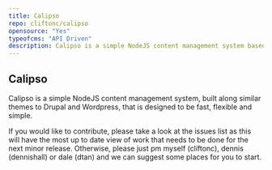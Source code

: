 ```yaml
---
title: Calipso
repo: cliftonc/calipso
opensource: "Yes"
typeofcms: "API Driven"
description: Calipso is a simple NodeJS content management system based on Express, Connect & Mongoose
---
```

## Calipso
Calipso is a simple NodeJS content management system, built along similar themes to Drupal and Wordpress, that is designed to be fast, flexible and simple.

If you would like to contribute, please take a look at the issues list as this will have the most up to date view of work that needs to be done for the next minor release. Otherwise, please just pm myself (cliftonc), dennis (dennishall) or dale (dtan) and we can suggest some places for you to start.

